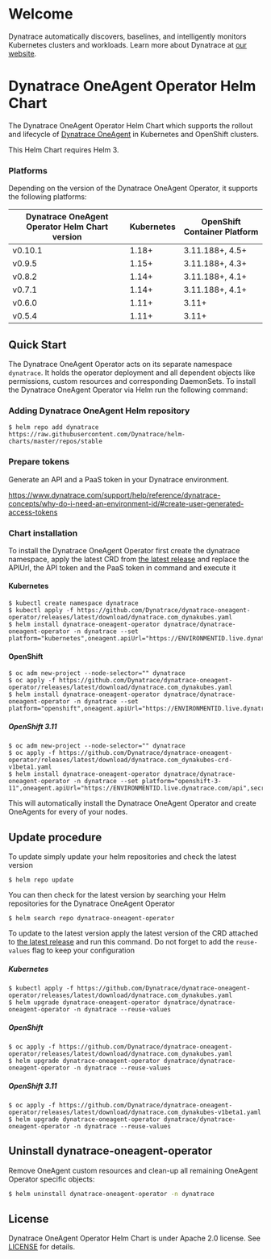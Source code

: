 # Welcome

Dynatrace automatically discovers, baselines, and intelligently monitors Kubernetes clusters and workloads. Learn more about Dynatrace at [our website](https://www.dynatrace.com/platform/).

# Dynatrace OneAgent Operator Helm Chart

The Dynatrace OneAgent Operator Helm Chart which supports the rollout and lifecycle of [Dynatrace OneAgent](https://www.dynatrace.com/support/help/get-started/introduction/what-is-oneagent/) in Kubernetes and OpenShift clusters.

This Helm Chart requires Helm 3.

### Platforms
Depending on the version of the Dynatrace OneAgent Operator, it supports the following platforms:

| Dynatrace OneAgent Operator Helm Chart version | Kubernetes | OpenShift Container Platform |
| ---------------------------------------------- | ---------- | ---------------------------- |
| v0.10.1                                        | 1.18+      | 3.11.188+, 4.5+              |
| v0.9.5                                         | 1.15+      | 3.11.188+, 4.3+              |
| v0.8.2                                         | 1.14+      | 3.11.188+, 4.1+              |
| v0.7.1                                         | 1.14+      | 3.11.188+, 4.1+              |
| v0.6.0                                         | 1.11+      | 3.11+                        |
| v0.5.4                                         | 1.11+      | 3.11+                        |


## Quick Start

The Dynatrace OneAgent Operator acts on its separate namespace `dynatrace`.
It holds the operator deployment and all dependent objects like permissions, custom resources and
corresponding DaemonSets.
To install the Dynatrace OneAgent Operator via Helm run the following command:

### Adding Dynatrace OneAgent Helm repository
```
$ helm repo add dynatrace https://raw.githubusercontent.com/Dynatrace/helm-charts/master/repos/stable
```

### Prepare tokens

Generate an API and a PaaS token in your Dynatrace environment.

https://www.dynatrace.com/support/help/reference/dynatrace-concepts/why-do-i-need-an-environment-id/#create-user-generated-access-tokens

### Chart installation

To install the Dynatrace OneAgent Operator first create the dynatrace namespace, apply the latest CRD from [the latest release](https://github.com/Dynatrace/dynatrace-oneagent-operator/releases/latest) and replace the APIUrl, the API token and the PaaS token in command and execute it

#### Kubernetes
```
$ kubectl create namespace dynatrace
$ kubectl apply -f https://github.com/Dynatrace/dynatrace-oneagent-operator/releases/latest/download/dynatrace.com_dynakubes.yaml
$ helm install dynatrace-oneagent-operator dynatrace/dynatrace-oneagent-operator -n dynatrace --set platform="kubernetes",oneagent.apiUrl="https://ENVIRONMENTID.live.dynatrace.com/api",secret.apiToken="DYNATRACE_API_TOKEN",secret.paasToken="PLATFORM_AS_A_SERVICE_TOKEN"
```

#### OpenShift
```
$ oc adm new-project --node-selector="" dynatrace
$ oc apply -f https://github.com/Dynatrace/dynatrace-oneagent-operator/releases/latest/download/dynatrace.com_dynakubes.yaml
$ helm install dynatrace-oneagent-operator dynatrace/dynatrace-oneagent-operator -n dynatrace --set platform="openshift",oneagent.apiUrl="https://ENVIRONMENTID.live.dynatrace.com/api",secret.apiToken="DYNATRACE_API_TOKEN",secret.paasToken="PLATFORM_AS_A_SERVICE_TOKEN"
```

##### OpenShift 3.11
```
$ oc adm new-project --node-selector="" dynatrace
$ oc apply -f https://github.com/Dynatrace/dynatrace-oneagent-operator/releases/latest/download/dynatrace.com_dynakubes-crd-v1beta1.yaml
$ helm install dynatrace-oneagent-operator dynatrace/dynatrace-oneagent-operator -n dynatrace --set platform="openshift-3-11",oneagent.apiUrl="https://ENVIRONMENTID.live.dynatrace.com/api",secret.apiToken="DYNATRACE_API_TOKEN",secret.paasToken="PLATFORM_AS_A_SERVICE_TOKEN"
```

This will automatically install the Dynatrace OneAgent Operator and create OneAgents for every of your nodes.

## Update procedure

To update simply update your helm repositories and check the latest version

```
$ helm repo update
```

You can then check for the latest version by searching your Helm repositories for the Dynatrace OneAgent Operator

```
$ helm search repo dynatrace-oneagent-operator
```

To update to the latest version apply the latest version of the CRD attached to [the latest release](https://github.com/Dynatrace/dynatrace-oneagent-operator/releases/latest) and run this command.
Do not forget to add the `reuse-values` flag to keep your configuration

##### Kubernetes
```
$ kubectl apply -f https://github.com/Dynatrace/dynatrace-oneagent-operator/releases/latest/download/dynatrace.com_dynakubes.yaml
$ helm upgrade dynatrace-oneagent-operator dynatrace/dynatrace-oneagent-operator -n dynatrace --reuse-values
```

##### OpenShift
```
$ oc apply -f https://github.com/Dynatrace/dynatrace-oneagent-operator/releases/latest/download/dynatrace.com_dynakubes.yaml
$ helm upgrade dynatrace-oneagent-operator dynatrace/dynatrace-oneagent-operator -n dynatrace --reuse-values
```

##### OpenShift 3.11
```
$ oc apply -f https://github.com/Dynatrace/dynatrace-oneagent-operator/releases/latest/download/dynatrace.com_dynakubes-v1beta1.yaml
$ helm upgrade dynatrace-oneagent-operator dynatrace/dynatrace-oneagent-operator -n dynatrace --reuse-values
```


## Uninstall dynatrace-oneagent-operator
Remove OneAgent custom resources and clean-up all remaining OneAgent Operator specific objects:


```sh
$ helm uninstall dynatrace-oneagent-operator -n dynatrace
```

## License

Dynatrace OneAgent Operator Helm Chart is under Apache 2.0 license. See [LICENSE](../LICENSE) for details.
